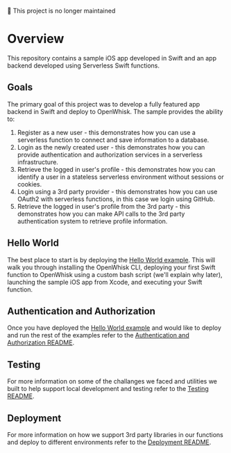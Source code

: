 :no_entry_sign: This project is no longer maintained

# Overview

This repository contains a sample iOS app developed in Swift and an app backend developed using Serverless Swift functions.

## Goals

The primary goal of this project was to develop a fully featured app backend in Swift and deploy to OpenWhisk.
The sample provides the ability to:

1. Register as a new user - this demonstrates how you can use a serverless function to connect and save information to a database.
2. Login as the newly created user - this demonstrates how you can provide authentication and authorization services in a serverless infrastructure.
3. Retrieve the logged in user's profile - this demonstrates how you can identify a user in a stateless serverless environment without sessions or cookies.
4. Login using a 3rd party provider - this demonstrates how you can use OAuth2 with serverless functions, in this case we login using GitHub.
5. Retrieve the logged in user's profile from the 3rd party - this demonstrates how you can make API calls to the 3rd party authentication system to retrieve profile information.

## Hello World

The best place to start is by deploying the [Hello World example](https://github.com/ibm-cds-labs/serverless-swift-app/tree/master/docs/helloworld).
This will walk you through installing the OpenWhisk CLI, deploying your first Swift function to OpenWhisk
using a custom bash script (we'll explain why later), launching the sample iOS app from Xcode, and executing
your Swift function.

## Authentication and Authorization

Once you have deployed the [Hello World example](https://github.com/ibm-cds-labs/serverless-swift-app/tree/master/docs/helloworld)
and would like to deploy and run the rest of the examples refer to the 
[Authentication and Authorization README](https://github.com/ibm-cds-labs/serverless-swift-app/tree/master/docs/auth).

## Testing

For more information on some of the challanges we faced and utilities we built to help support local development and testing
refer to the [Testing README](https://github.com/ibm-cds-labs/serverless-swift-app/tree/master/docs/test).

## Deployment

For more information on how we support 3rd party libraries in our functions and deploy to different environments
refer to the [Deployment README](https://github.com/ibm-cds-labs/serverless-swift-app/tree/master/docs/deploy).
